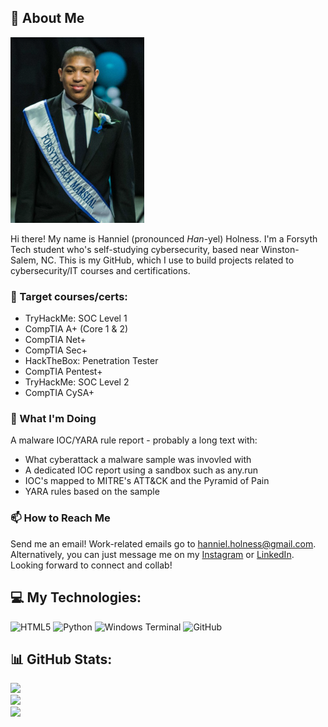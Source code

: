 ## 👋 About Me

![Picture of myself as a graduation marshal for FT's class of '24](https://github.com/encryptidhh/encryptidhh/blob/d033976abbd6ab2f10d947f489ccfaf143b4dd45/GitHub%20readme%20picture.png)

Hi there! My name is Hanniel (pronounced *Han*-yel) Holness. I'm a Forsyth Tech student who's self-studying cybersecurity, based near Winston-Salem, NC. This is my GitHub, which I use to build projects related to cybersecurity/IT courses and certifications. 

### 🎯 Target courses/certs:
- TryHackMe: SOC Level 1
- CompTIA A+ (Core 1 & 2)
- CompTIA Net+
- CompTIA Sec+
- HackTheBox: Penetration Tester
- CompTIA Pentest+
- TryHackMe: SOC Level 2
- CompTIA CySA+


### 🔧 What I'm Doing
A malware IOC/YARA rule report - probably a long text with:
- What cyberattack a malware sample was invovled with
- A dedicated IOC report using a sandbox such as any.run
- IOC's mapped to MITRE's ATT&CK and the Pyramid of Pain
- YARA rules based on the sample

### 📫 How to Reach Me
Send me an email! Work-related emails go to hanniel.holness@gmail.com. Alternatively, you can just message me on my [Instagram](https://www.instagram.com/mrneilholness/) or [LinkedIn](https://www.linkedin.com/in/hanniel-holness/).
Looking forward to connect and collab!

## 💻 My Technologies:
![HTML5](https://img.shields.io/badge/html5-%23E34F26.svg?style=for-the-badge&logo=html5&logoColor=white) ![Python](https://img.shields.io/badge/python-3670A0?style=for-the-badge&logo=python&logoColor=ffdd54) ![Windows Terminal](https://img.shields.io/badge/Windows%20Terminal-%234D4D4D.svg?style=for-the-badge&logo=windows-terminal&logoColor=white) ![GitHub](https://img.shields.io/badge/github-%23121011.svg?style=for-the-badge&logo=github&logoColor=white)
## 📊 GitHub Stats:

![](https://github-readme-stats.vercel.app/api?username=encryptidhh&theme=dark&hide_border=false&include_all_commits=false&count_private=false)<br/>
![](https://github-readme-streak-stats.herokuapp.com/?user=encryptidhh&theme=dark&hide_border=false)<br/>
![](https://github-readme-stats.vercel.app/api/top-langs/?username=encryptidhh&theme=dark&hide_border=false&include_all_commits=false&count_private=false&layout=compact)

